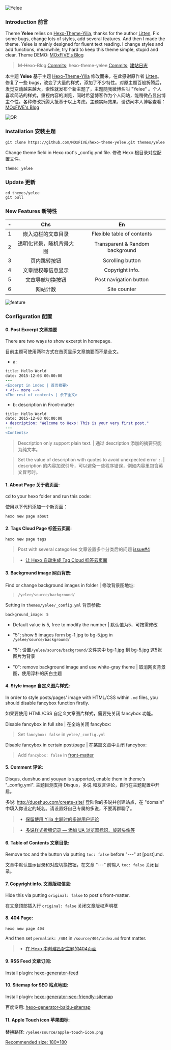 ![Yelee](
http://i13.tietuku.com/404b8c63eb155793.jpg)

### Introduction 前言

Theme **Yelee** relies on [Hexo-Theme-Yilia][1], thanks for the author [Litten][2]. Fix some bugs, change lots of styles, add several features. And then I made the theme. Yelee is mainly designed for fluent text reading. I change styles and add functions, meanwhile, try hard to keep this theme simple, stupid and clear. Theme DEMO: [MOxFIVE's Blog][6]

> M-Hexo-Blog [Commits][3]; hexo-theme-yelee [Commits][4]; [建站日志][5]

本主题 **Yelee** 基于主题 [Hexo-Theme-Yilia][1] 修改而来，在此感谢原作者 [Litten][2]。修复了一些 bugs，改变了大量的样式，添加了不少特性。对原主题百般折腾后，发觉变动越来越大，索性就发布个新主题了，主题随我微博名叫 "Yelee" 。个人喜欢简洁的样式，重视内容的浏览，同时希望博客作为个人网站，能稍微凸显出博主个性。各种修改折腾大抵基于以上考虑。主题实际效果，请访问本人博客查看：[MOxFIVE's Blog][6]

[1]: https://github.com/litten/hexo-theme-yilia
[2]: http://litten.github.io/ "Litten的博客"
[3]: https://github.com/MOxFIVE/M-Hexo-Blog/commits/master
[4]: https://github.com/MOxFIVE/hexo-theme-yelee/commits/master
[5]: http://moxfive.xyz/2015/08/20/blog-building/ "个人博客站点建设历程"
[6]: http://moxfive.xyz

![QR](http://i11.tietuku.com/f9ce6d6bb62921d4.png)

### Installation 安装主题

```
git clone https://github.com/MOxFIVE/hexo-theme-yelee.git themes/yelee
```

Change theme field in Hexo root's _config.yml file. 修改 Hexo 根目录对应配置文件。

```
theme: yelee
```

### Update 更新

```
cd themes/yelee
git pull
```

### New Features 新特性
| - |            Chs           |                En               |
|:-:|:------------------------:|:-------------------------------:|
| 1 | 嵌入边栏的文章目录       | Flexible table of contents      |
| 2 | 透明化背景，随机背景大图 | Transparent & Random background |
| 3 | 页内跳转按钮             | Scrolling button                |
| 4 | 文章版权等信息显示       | Copyright info.                 |
| 5 | 文章导航切换按钮         | Post navigation button          |
| 6 | 网站计数                 | Site counter                    |

![feature](http://i13.tietuku.com/2bfd34c63f627bae.jpg)


### Configuration 配置

#### 0. Post Excerpt 文章摘要
There are two ways to show excerpt in homepage. 

目前主题可使用两种方式在首页显示文章摘要而不是全文。

- a: <!-- more -->

``` diff
title: Hello World
date: 2015-12-03 00:00:00
---
<Excerpt in index | 首页摘要> 
+ <!-- more -->
<The rest of contents | 余下全文>
```
- b: description in Front-matter

``` diff
title: Hello World
date: 2015-12-03 00:00:00
+ description: "Welcome to Hexo! This is your very first post."
---
<Contents>
```

> Description only support plain text. | 通过 description 添加的摘要只能为纯文本。

> Set the value of description with quotes to avoid unexpected error `:`. | description 的内容加双引号，可以避免一些程序错误，例如内容里包含英文冒号时。



#### 1. About Page 关于我页面: 
cd to your hexo folder and run this code:

使用以下代码添加一个新页面：

```
hexo new page about
```

#### 2. Tags Cloud Page 标签云页面:

```
hexo new page tags
```

> Post with several categories 文章设置多个分类后的问题 [issue#4](https://github.com/MOxFIVE/hexo-theme-yelee/issues/4) 

> - [让 Hexo 自动生成 Tag Cloud 标签云页面](http://moxfive.xyz/2015/10/25/hexo-tag-cloud/)

#### 3. Background image 网页背景:

Find or change background images in folder | 修改背景图地址: 

> `/yelee/source/background/`

Setting in `themes/yelee/_config.yml` 背景参数:

`
background_image: 5
`

- Default value is 5, free to modify the number | 默认值为5，可按需修改

- "5": show 5 images form bg-1.jpg to bg-5.jpg in `/yelee/source/background/`

- "5": 设置`/yelee/source/background/`文件夹中 bg-1.jpg 到 bg-5.jpg 这5张图片为背景

- "0": remove background image and use white-gray theme | 取消网页背景图，使用淳朴的灰白主题 

#### 4. Style image 自定义图片样式:
In order to style posts/pages' image with HTML/CSS within `.md` files, you should disable fancybox function firstly. 

如果要使用 HTML/CSS 自定义文章图片样式，需要先关闭 fancybox 功能。

Disable fancybox in full site | 在全站关闭 fancybox:

> Set `fancybox: false` in `yelee/_config.yml`

Disable fancybox in certain post/page | 在某篇文章中关闭 fancybox:

> Add `fancybox: false` in [front-matter](https://hexo.io/docs/front-matter.html)

#### 5. Comment 评论:
Disqus, duoshuo and youyan is supported, enable them in theme's "_config.yml".
主题目测支持 Disqus，多说 和友言评论，自行在主题配置中开启。

多说: http://duoshuo.com/create-site/ 登陆你的多说并创建站点，在 "domain" 中填入你设定的域名。请设置好自己专属的多说，不要再群聊了。

> - [保留使用 Yilia 主题时的多说用户评论](https://github.com/MOxFIVE/hexo-theme-yelee/issues/1)

> - [多说样式折腾记录 — 添加 UA 浏览器标识、旋转头像等](http://moxfive.xyz/2015/09/29/duoshuo-style/)

#### 6. Table of Contents 文章目录:

Remove toc and the button via putting `toc: false` before "---" at [post].md.

文章中默认显示目录和对应切换按钮，在文章 “---” 前输入 `toc: false` 关闭目录。

#### 7. Copyright info. 文章版权信息:

Hide this  via putting `original: false` to post's front-matter.

在文章顶部插入行 `original: false` 关闭文章版权声明框

#### 8. 404 Page:

```
hexo new page 404
```
And then set `permalink: /404` in `/source/404/index.md` front matter.

> - [在 Hexo 中创建匹配主题的404页面](http://moxfive.xyz/2015/10/16/hexo-404-page/)

#### 9. RSS Feed 文章订阅:

Install plugin: [hexo-generator-feed](https://github.com/hexojs/hexo-generator-feed)

#### 10. Sitemap for SEO 站点地图:

Install plugin: [hexo-generator-seo-friendly-sitemap](https://github.com/ludoviclefevre/hexo-generator-seo-friendly-sitemap)

百度专用: [hexo-generator-baidu-sitemap](https://github.com/coneycode/hexo-generator-baidu-sitemap)

#### 11. Apple Touch icon 苹果图标:

替换路径: `/yelee/source/apple-touch-icon.png`

[Recommended size: 180*180](https://realfavicongenerator.net/blog/apple-touch-icon-the-good-the-bad-the-ugly/)

